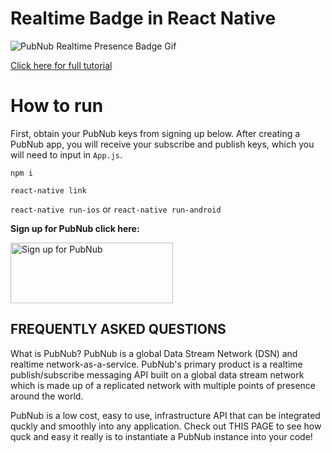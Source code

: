# Realtime Badge in React Native

![PubNub Realtime Presence Badge Gif](https://media.giphy.com/media/MFmLnJKpRo9YXqbd1I/giphy.gif)


[Click here for full tutorial]()


# How to run

First, obtain your PubNub keys from signing up below. After creating a PubNub app, you will receive your subscribe and publish keys, which you will need to input in `App.js`.


 ```npm i```

 ```react-native link```

 ```react-native run-ios``` or ```react-native run-android```


**Sign up for PubNub click here:**

<a href="https://dashboard.pubnub.com/signup?devrel_gh=RealtimeBadge">
    <img alt="Sign up for PubNub" src="https://i.imgur.com/og5DDjf.png" width=260 height=97/>
</a>


## FREQUENTLY ASKED QUESTIONS

What is PubNub?
PubNub is a global Data Stream Network (DSN) and realtime network-as-a-service. PubNub's primary product is a realtime publish/subscribe messaging API built on a global data stream network which is made up of a replicated network with multiple points of presence around the world.

PubNub is a low cost, easy to use, infrastructure API that can be integrated quckly and smoothly into any application. Check out THIS PAGE to see how quck and easy it really is to instantiate a PubNub instance into your code!
